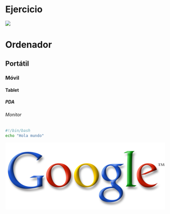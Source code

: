# Ejercicio

![](https://mobility.caetanoretail.es/wp-content/uploads/2023/09/eqs_portada1.png)

# Ordenador
## Portátil
### Móvil
#### Tablet
##### PDA
###### Monitor

```bash
#!/bin/bash
echo "Hola mundo"
```

[1]: https://github.com   

![](./images/google.jpg)

[1]: ./markdown.md